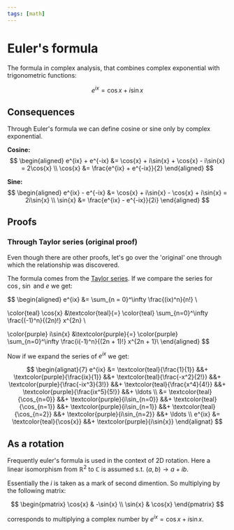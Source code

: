 ```yaml
---
tags: [math]
---
```


# Euler's formula

The formula in complex analysis, that combines complex exponential with
trigonometric functions:

$$
e^{ix} = \cos{x} + i\sin{x}
$$

## Consequences

Through Euler's formula we can define cosine or sine only by complex
exponential.

**Cosine:**
$$
\begin{aligned}
e^{ix} + e^{-ix} &= \cos{x} + i\sin{x} + \cos{x} - i\sin{x} = 2\cos{x} \\
\cos{x} &= \frac{e^{ix} + e^{-ix}}{2}
\end{aligned}
$$

**Sine:**
$$
\begin{aligned}
e^{ix} - e^{-ix} &= \cos{x} + i\sin{x} - \cos{x} + i\sin{x} = 2i\sin{x} \\
\sin{x} &= \frac{e^{ix} - e^{-ix}}{2i}
\end{aligned}
$$

## Proofs

### Through Taylor series (original proof)

Even though there are other proofs, let's go over the 'original' one through
which the relationship was discovered.

The formula comes from the [Taylor series](./taylor_series.md). If we compare the
series for $\cos$, $\sin$ and $e$ we get:

$$
\begin{aligned}
e^{ix} &= \sum_{n = 0}^\infty \frac{(ix)^n}{n!} \\

\color{teal}
\cos{x} &\textcolor{teal}{=}
    \color{teal} \sum_{n=0}^\infty \frac{(-1)^n}{(2n)!} x^{2n} \\

\color{purple}
i\sin{x} &\textcolor{purple}{=}
    \color{purple} \sum_{n=0}^\infty \frac{i(-1)^n}{(2n + 1)!} x^{2n + 1}\\
\end{aligned}
$$

Now if we expand the series of $e^{ix}$ we get:

$$
\begin{alignat}{7}
e^{ix} &=
\textcolor{teal}{\frac{1}{1}} &&+
\textcolor{purple}{\frac{ix}{1}} &&+
\textcolor{teal}{\frac{-x^2}{2!}} &&+
\textcolor{purple}{\frac{-ix^3}{3!}} &&+
\textcolor{teal}{\frac{x^4}{4!}} &&+
\textcolor{purple}{\frac{ix^5}{5!}} &&+
\ldots \\
&=
\textcolor{teal}{\cos_{n=0}} &&+
\textcolor{purple}{i\sin_{n=0}} &&+
\textcolor{teal}{\cos_{n=1}} &&+
\textcolor{purple}{i\sin_{n=1}} &&+
\textcolor{teal}{\cos_{n=2}} &&+
\textcolor{purple}{i\sin_{n=2}} &&+
\ldots \\
e^{ix} &= \textcolor{teal}{\cos{x}} &&+ \textcolor{purple}{i\sin{x}}
\end{alignat}
$$

## As a rotation

Frequently euler's formula is used in the context of 2D rotation. Here a linear
isomorphism from $\mathbb{R}^2$ to $\mathbb{C}$ is assumed s.t. $(a, b) \rightarrow a + ib$.

Essentially the $i$ is taken as a mark of second dimention. So multiplying by
the following matrix:

$$
\begin{pmatrix}
\cos{x} & -\sin{x} \\
\sin{x} & \cos{x}
\end{pmatrix}
$$

corresponds to multiplying a complex number by $e^{ix} = \cos{x} + i\sin{x}$.

